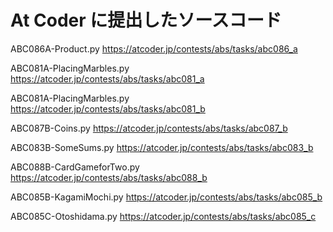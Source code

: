 # At Coder に提出したソースコード

ABC086A-Product.py
https://atcoder.jp/contests/abs/tasks/abc086_a

ABC081A-PlacingMarbles.py
https://atcoder.jp/contests/abs/tasks/abc081_a

ABC081A-PlacingMarbles.py
https://atcoder.jp/contests/abs/tasks/abc081_b

ABC087B-Coins.py
https://atcoder.jp/contests/abs/tasks/abc087_b

ABC083B-SomeSums.py
https://atcoder.jp/contests/abs/tasks/abc083_b

ABC088B-CardGameforTwo.py
https://atcoder.jp/contests/abs/tasks/abc088_b

ABC085B-KagamiMochi.py
https://atcoder.jp/contests/abs/tasks/abc085_b

ABC085C-Otoshidama.py
https://atcoder.jp/contests/abs/tasks/abc085_c

